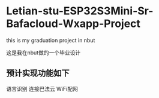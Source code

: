 # Letian-stu-ESP32S3Mini-Sr-Bafacloud-Wxapp-Project
this is my graduation project in nbut

这是我在nbut做的一个毕业设计

## 预计实现功能如下
语言识别
连接巴法云
WiFi配网

